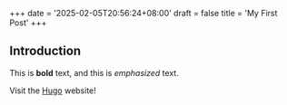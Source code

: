 +++
date = '2025-02-05T20:56:24+08:00'
draft = false
title = 'My First Post'
+++
## Introduction

This is **bold** text, and this is *emphasized* text.

Visit the [Hugo](https://gohugo.io) website!